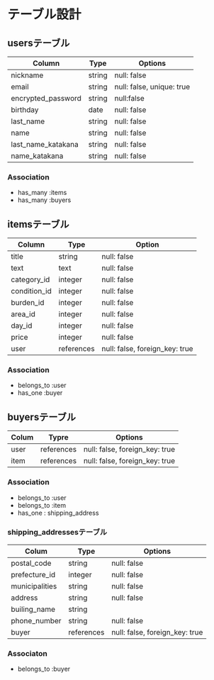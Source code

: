 # テーブル設計

## usersテーブル
|Column                     | Type |Options     |
|---------------------------- | -------- | ------------- |
| nickname                      | string | null: false |
| email                       | string | null: false, unique: true |
| encrypted_password | string | null:false |
| birthday                  | date | null: false |
| last_name                 | string | null: false |
| name                       | string | null: false|
| last_name_katakana | string | null: false |
| name_katakana       | string | null: false |
### Association
 - has_many :items
 - has_many :buyers


## itemsテーブル
| Column    | Type          | Option                               |
| ------------- | --------------- | ------------------------------------ |
| title         | string           | null: false                           |
| text        | text            | null: false                           |
| category_id | integer       | null: false                           |
| condition_id | integer        | null: false                           |
| burden_id     | integer        |null: false                         |
| area_id         | integer        |null: false                        |
| day_id         | integer        | null: false                    |
| price          | integer         | null: false                     |
| user        | references |null: false, foreign_key: true |


### Association
 - belongs_to :user
 -  has_one :buyer

 ## buyersテーブル
| Colum | Typre         | Options                           |
| --------- | ------------- | ------------------------------------ |
| user    | references | null: false, foreign_key: true |
| item    | references | null: false, foreign_key: true |
 ### Association
 - belongs_to :user
 - belongs_to :item
 - has_one : shipping_address
 ### shipping_addressesテーブル
 | Colum              | Type        | Options                               |
 | --------------------- | ------------- | -------------------------------------- |
 | postal_code      | string    | null: false                              |
 | prefecture_id   | integer        | null: false                            |
 | municipalities   | string        | null: false                              |
 | address           | string        | null: false                              |
 | builing_name    | string        |                                        |
 | phone_number | string        | null: false                            |
 | buyer               | references | null: false, foreign_key: true | 
### Associaton
- belongs_to :buyer

